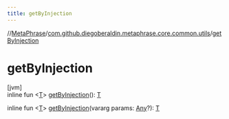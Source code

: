 ```yaml
---
title: getByInjection
---
```

//[MetaPhrase](../../index.html)/[com.github.diegoberaldin.metaphrase.core.common.utils](index.html)/[getByInjection](get-by-injection.html)



# getByInjection



[jvm]\
inline fun &lt;[T](get-by-injection.html)&gt; [getByInjection](get-by-injection.html)(): [T](get-by-injection.html)

inline fun &lt;[T](get-by-injection.html)&gt; [getByInjection](get-by-injection.html)(vararg params: [Any](https://kotlinlang.org/api/latest/jvm/stdlib/kotlin/-any/index.html)?): [T](get-by-injection.html)




